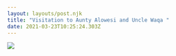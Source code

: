 ```yaml
---
layout: layouts/post.njk
title: "Visitation to Aunty Alowesi and Uncle Waqa "
date: 2021-03-23T10:25:24.303Z
---
```

![](/images/alowesi.jpg)